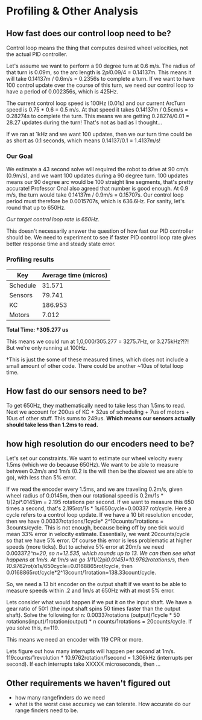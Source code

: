 # Profiling & Other Analysis

## How fast does our control loop need to be?

Control loop means the thing that computes desired wheel velocities, not the actual PID controller.

Let's assume we want to perform a 90 degree turn at 0.6 m/s. The radius of that turn is 0.09m, so the arc length is 2*pi*0.09/4 = 0.14137m. This means it will take 0.14137m / 0.6m/s = 0.2356s to complete a turn. If we want to have 100 control update over the course of this turn, we need our control loop to have a period of 0.002356s, which is 425Hz.

The current control loop speed is 100Hz (0.01s) and our current ArcTurn speed is 0.75 * 0.6 = 0.5 m/s. At that speed it takes 0.14137m / 0.5cm/s = 0.28274s to complete the turn. This means we are getting 0.28274/0.01 = 28.27 updates during the turn! That's not as bad as I thought...

If we ran at 1kHz and we want 100 updates, then we our turn time could be as short as 0.1 seconds, which means 0.14137/0.1 = 1.4137m/s!

### Our Goal

We estimate a 43 second solve will required the robot to drive at 90 cm/s (0.9m/s), and we want 100 updates during a 90 degree turn. 100 updates means our 90 degree arc would be 100 straight line segments, that's pretty accurate! Professor Onal also agreed that number is good enough. At 0.9 m/s, the turn would take 0.14137m / 0.9m/s = 0.15707s. Our control loop period must therefore be 0.0015707s, which is 636.6Hz. For sanity, let's round that up to 650Hz.

*Our target control loop rate is 650Hz*.

This doesn't necessarily answer the question of how fast our PID controller should be. We need to experiment to see if faster PID control loop rate gives better response time and steady state error.

### Profiling results

|Key      | Average time (micros)|
|---------|----------------------|
|Schedule |  31.571              |
|Sensors  |  79.741              |
|KC       | 186.953              |
|Motors   |   7.012              |

**Total Time: †305.277 us**

This means we could run at 1,0,000/305.277 = 3275.7Hz, or 3.275kHz?!?! But we're only running at 100Hz.

†This is just the some of these measured times, which does not include a small amount of other code. There could be another ~10us of total loop time.


## How fast do our sensors need to be?

To get 650Hz, they mathematically need to take less than 1.5ms to read. Next we account for 200us of KC + 32us of scheduling + 7us of motors + 10us of other stuff. This sums to 249us. **Which means our sensors actually should take less than 1.2ms to read.**

## how high resolution do our encoders need to be?

Let's set our constraints. We want to estimate our wheel velocity every 1.5ms (which we do because 650Hz). We want to be able to measure between 0.2m/s and 1m/s (0.2 is the will then be the slowest we are able to go), with less than 5% error.

If we read the encoder every 1.5ms, and we are traveling 0.2m/s, given wheel radius of 0.0145m, then our rotational speed is 0.2m/1s * 1/(2pi*.0145)m = 2.195 rotations per second. If we want to measure this 650 times a second, that's 2.195rot/1s * 1s/650cycle=0.00337 rot/cycle. Here a cycle refers to a control loop update.  If we have a 10 bit resolution encoder, then we have 0.00337rotations/1cycle* 2^10counts/1rotations = 3counts/cycle. This is not enough, because being off by one tick would mean 33% error in velocity estimate. Essentially, we want 20counts/cycle so that we have 5% error. Of course this error is less problematic at higher speeds (more ticks). But to acheive 5% error at 20m/s we need 0.00337*2^n=20, so n=12.535, which rounds up to 13. We can then see what happens at 1m/s. At 1m/s we go 1/1*1/(2pi*0.0145)=10.9762rotations/s, then 10.9762rot/s*1s/650cycle=0.0168865rot/cycle, then 0.0168865rot/cycle*2^13count/1rotation=138.33count/cycle.

So, we need a 13 bit encoder on the output shaft if we want to be able to measure speeds within .2 and 1m/s  at 650Hz with at most 5% error.

Lets consider what would happen if we put it on the input shaft. We have a gear ratio of 50:1 (the input shaft spins 50 times faster than the output shaft). Solve the following for n: 0.00337rotations (output)/1cycle * 50 rotations(input)/1rotation(output) * n counts/1rotations = 20counts/cycle. If you solve this, n=119.

This means we need an encoder with 119 CPR or more.

Lets figure out how many interrupts will happen per second at 1m/s. 119counts/1revolution * 10.9762rotation/1second = 1.306kHz (interrupts per second). If each interrupts take XXXXX microseconds, then ...

## Other requirements we haven't figured out

 - how many rangefinders do we need
 - what is the worst case accuracy we can tolerate. How accurate do our range finders need to be.
